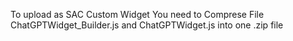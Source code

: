 To upload as SAC Custom Widget You need to Comprese File ChatGPTWidget_Builder.js and ChatGPTWidget.js into one .zip file
